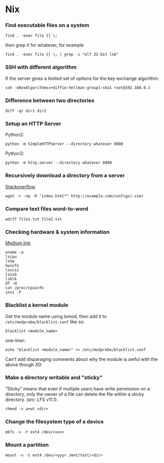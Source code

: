 # Nix

### Find executable files on a system

```
find . -exec file {} \;
```

then grep it for whatever, for example

```
find . -exec file {} \; | grep -i "elf 32-bit lsb"
```

### SSH with different algorithm

If the server gives a limited set of options for the key exchange algorithm:

```
ssh -oKexAlgorithms=+diffie-hellman-group1-sha1 root@192.168.0.1
```

### Difference between two directories

```
diff -qr dir1 dir2
```

### Setup an HTTP Server

Python2:

```
python -m SimpleHTTPServer --directory whatever 8080
```

Python3:

```
python -m http.server --directory whatever 8080
```

### Recursively download a directory from a server

[Stackoverflow](https://stackoverflow.com/questions/273743/using-wget-to-recursively-fetch-a-directory-with-arbitrary-files-in-it)

```
wget -r -np -R "index.html*" http://example.com/configs/.vim/
```

### Compare text files word-to-word

```
wdiff file1.txt file2.txt
```

### Checking hardware & system information

[Medium link](https://medium.com/technology-hits/basic-linux-commands-to-check-hardware-and-system-information-62a4436d40db)

```
uname -a
lscpu
lshw
hwinfo
lsscsi
lsusb
lsblk
df -H
cat /proc/cpuinfo
inxi -F
```

### Blacklist a kernel module

Get the module name using lsmod, then add it to `/etc/modprobe/blacklist.conf` like so:

```
blacklist <module_name>
```

one-liner:

```
echo "blacklist <module_name>" >> /etc/modprobe/blacklist.conf
```

Can't add disparaging comments about why the module is awful with the above though XD


### Make a directory writable and "sticky"

“Sticky” means that even if multiple users have write permission on a directory, only the owner of a file can delete the file within a sticky directory. (src: LFS v11.1).

```
chmod -v a+wt <dir>
```

### Change the filesystem type of a device

```
mkfs -v -t ext4 /dev/<xxx>
```

### Mount a partition

```
mount -v -t ext4 /dev/<yyy> /mnt/test/<dir>
```
